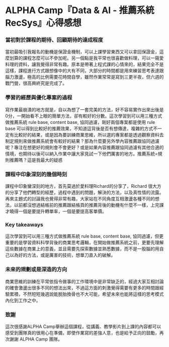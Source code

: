 # ALPHA Camp『Data & AI - 推薦系統 RecSys』心得感想
### 當初對於課程的期待、回顧期待的達成程度
當初最吸引我報名的動機是保證金機制，可以上課學習東西又可以拿回保證金，這麼划算的課程怎麼可以不參加呢。另一個點是我平常也很喜歡做料理，可以一窺愛料理的資料，讓我覺得非常有趣。原本是帶著上程式課的心情來的，結果完全不是這樣，課程進行方式跟想像中的大有不同，大部分的時間都是用來練習思考表達跟腦力激盪，極高的比例需要花時間自學，雖然作業常常是寫到三更半夜，但六週的戰鬥營，很高興終究是完成了。

### 學習的經歷與優化專案的過程

寫作業最崩潰的地方就是，自以為想了一套完美的方法，好不容易實作出來出後是0分，一開始看不上眼的簡單方法，卻有較好的分數。這次學習到可以用三種方式做推薦系統 rule base, content base, 協同過濾，剛好兩個專案都是使用 rule base 可以得到比較好的推薦效果，不知道這背後是否有想傳達，複雜的方式不一定有比較好的結果，或是因為要訓練商業思維，所以選的專案都是透過觀察資料去制定規則來做推薦系統會有較好的結果？那為什麼要另外學內容推薦跟協同過濾呢？專注在想更好的規則會不會更好？或是如果內容推薦跟協同過濾有其他合適的情境，也期待以後可以納入作業中讓大家見試一下他們厲害的地方。推薦系統=規則推薦嗎？這是我最大的疑惑

### 課程中印象深刻的幾個時刻
課程中印象蠻深刻的地方，首先莫過於愛料理Richard的分享了，Richard 很大方的分享了他們轉型的經歷，過程中遇到的問題，解決的方法，以及真性情的流露。再來主題式的討論我也覺得非常有趣，大家站在不同角度互相激盪各種不同的想法，以前都沒想過結帳前的推薦跟結帳頁的推薦背後的動機有什麼不一樣，上完課才曉得一個是要提升轉單率，一個是要提高客單價。

### Key takeaways
這次學習到可以用三種方式做推薦系統 rule base, content base, 協同過濾，但更重要的是學習資料科學背後的商業思考邏輯，在開始做推薦系統之前，更要先理解這些數據在商業上的意義，並且需要先探索數據並熟悉數據，而不是一股腦的用自己以為好的方法，或是厲害的技術，想單刀直入的破解。

### 未來的規劃或是深造的方向
商業思維的訓練在平常依指令做事的工作環境中是非常缺乏的，經過大家互相討論的確會激盪出很多不同的想法出來，不過這方面的刺激覺得需要有更多的時間跟經驗累積，不然短短幾週說能脫胎換骨也不大可能，希望未來也能將這樣的思考模式內化到工作之中。

### 致謝
這次很感謝ALPHA Camp舉辦這個課程，從講義、教學影片到上課的內容都可以感受到團隊真的很用心在準備，即使作業寫的差強人意，也是給予正向的鼓勵，再次謝謝 ALPHA Camp 團隊。
